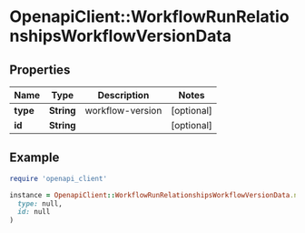 # OpenapiClient::WorkflowRunRelationshipsWorkflowVersionData

## Properties

| Name | Type | Description | Notes |
| ---- | ---- | ----------- | ----- |
| **type** | **String** | workflow-version | [optional] |
| **id** | **String** |  | [optional] |

## Example

```ruby
require 'openapi_client'

instance = OpenapiClient::WorkflowRunRelationshipsWorkflowVersionData.new(
  type: null,
  id: null
)
```

